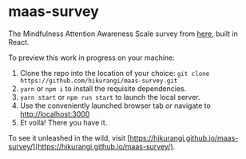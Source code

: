 maas-survey
======
The Mindfulness Attention Awareness Scale survey from [here](http://www.mindfulness-extended.nl/content3/wp-content/uploads/2013/07/MAAS-EN.pdf), built in React.

To preview this work in progress on your machine:

1. Clone the repo into the location of your choice: `git clone https://github.com/hikurangi/maas-survey.git`
2. `yarn` or `npm i` to install the requisite dependencies.
3. `yarn start` or `npm run start` to launch the local server.
4. Use the conveniently launched browser tab *or* navigate to [http://localhost:3000](http://localhost:3000)
5. Et voilà! There you have it.

To see it unleashed in the wild, visit [https://hikurangi.github.io/maas-survey/](https://hikurangi.github.io/maas-survey/).
